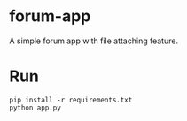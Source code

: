 # forum-app
A simple forum app with file attaching feature.

# Run
```
pip install -r requirements.txt
python app.py
